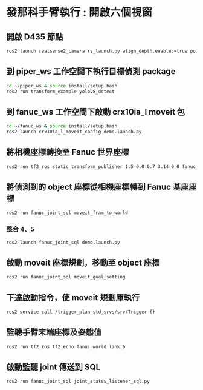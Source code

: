 # 發那科手臂執行 : 開啟六個視窗

## **開啟 D435 節點**
```bash
ros2 launch realsense2_camera rs_launch.py align_depth.enable:=true pointcloud.enable:=true
```

## **到 piper_ws 工作空間下執行目標偵測 package**
```bash
cd ~/piper_ws & source install/setup.bash
ros2 run transform_example yolov8_detect
```

## **到 fanuc_ws 工作空間下啟動 crx10ia_l moveit 包**
```bash
cd ~/fanuc_ws & source install/setup.bash
ros2 launch crx10ia_l_moveit_config demo.launch.py
```

## **將相機座標轉換至 Fanuc 世界座標**
```bash
ros2 run tf2_ros static_transform_publisher 1.5 0.0 0.7 3.14 0 0 fanuc_world camera_link
```

## **將偵測到的 object 座標從相機座標轉到 Fanuc 基座座標**
```bash
ros2 run fanuc_joint_sql moveit_fram_to_world
```
### **整合 4、5**
```bash
ros2 launch fanuc_joint_sql demo.launch.py
```

## **啟動 moveit 座標規劃，移動至 object 座標**
```bash
ros2 run fanuc_joint_sql moveit_goal_setting
```

## **下達啟動指令，使 moveit 規劃庫執行**
```bash
ros2 service call /trigger_plan std_srvs/srv/Trigger {}
```

## **監聽手臂末端座標及姿態值**
```bash
ros2 run tf2_ros tf2_echo fanuc_world link_6
```

## **啟動監聽 joint 傳送到 SQL**
```bash
ros2 run fanuc_joint_sql joint_states_listener_sql.py
```
